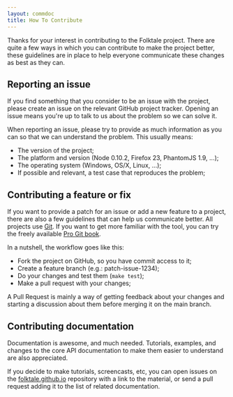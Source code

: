 ```yaml
---
layout: commdoc
title: How To Contribute
---
```


Thanks for your interest in contributing to the Folktale project. There are
quite a few ways in which you can contribute to make the project better, these
guidelines are in place to help everyone communicate these changes as best as
they can.


## Reporting an issue

If you find something that you consider to be an issue with the project, please
create an issue on the relevant GitHub project tracker. Opening an issue means
you're up to talk to us about the problem so we can solve it.

When reporting an issue, please try to provide as much information as you can
so that we can understand the problem. This usually means:

 -  The version of the project;
 -  The platform and version (Node 0.10.2, Firefox 23, PhantomJS 1.9, ...);
 -  The operating system (Windows, OS/X, Linux, ...);
 -  If possible and relevant, a test case that reproduces the problem;


## Contributing a feature or fix

If you want to provide a patch for an issue or add a new feature to a project,
there are also a few guidelines that can help us communicate better. All
projects use [Git](http://git-scm.com/). If you want to get more familiar with
the tool, you can try the freely available
[Pro Git book](http://git-scm.com/book).

In a nutshell, the workflow goes like this:

 -  Fork the project on GitHub, so you have commit access to it;
 -  Create a feature branch (e.g.: patch-issue-1234);
 -  Do your changes and test them (`make test`);
 -  Make a pull request with your changes;

A Pull Request is mainly a way of getting feedback about your changes and
starting a discussion about them before merging it on the main branch.


## Contributing documentation

Documentation is awesome, and much needed. Tutorials, examples, and changes to
the core API documentation to make them easier to understand are also
appreciated.

If you decide to make tutorials, screencasts, etc, you can open issues on the
[folktale.github.io](https://github.com/folktale/folktale.github.io)
repository with a link to the material, or send a pull request adding it to the
list of related documentation.
